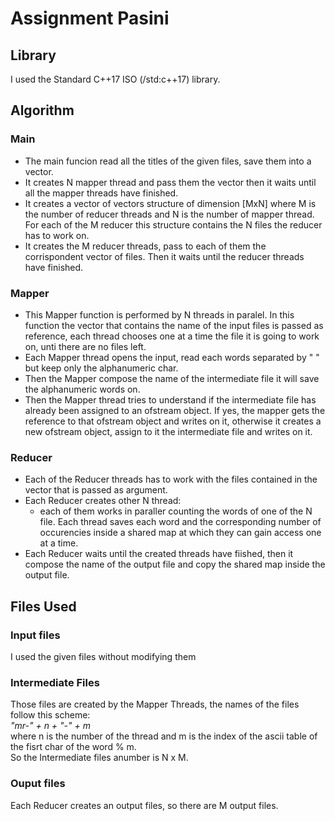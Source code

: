 # Assignment Pasini

## Library

I used the Standard C++17 ISO (/std:c++17) library.

## Algorithm

### Main 

* The main funcion read all the titles of the given files, save them into a vector. 
* It creates N mapper thread and pass them the vector then it waits until all the mapper threads have finished.
* It creates a vector of vectors structure of dimension  [MxN] where M is the number of reducer threads and N is the number of mapper thread. For each of the M reducer this structure contains the N files the reducer has to work on.
*  It creates the M reducer threads, pass to each of them the corrispondent vector of files. Then it waits until the reducer threads have finished.

### Mapper

* This Mapper function is performed by N threads in paralel. In this function the vector that contains the name of the input files is passed as reference, each thread chooses one at a time the file it is going to work on, unti there are no files left. 
* Each Mapper thread opens the input, read each words separated by " " but keep only the alphanumeric char.
* Then the Mapper compose the name of the intermediate file it will save the alphanumeric words on. 
* Then the Mapper thread tries to understand if the intermediate file has already been assigned to an ofstream object. If yes, the mapper gets the reference to that ofstream object and writes on it, otherwise it creates a new ofstream object, assign to it the intermediate file and writes on it.

### Reducer

* Each of the Reducer threads has to work with the files contained in the vector that is passed as argument.
* Each Reducer creates other N thread:
  * each of them works in paraller counting the words of one of the N file. Each thread saves each word and the corresponding number of occurencies inside a shared map at which they can gain access one at a time.
* Each Reducer waits until the created threads have fiished, then it compose the name of the output file and copy the shared map inside the output file.

## Files Used

### Input files
I used the given files without modifying them 

### Intermediate Files
Those files are created by the Mapper Threads, the names of the files follow this scheme: <br>
_"mr-" + n + "-" + m_ <br>
where n is the number of the thread and m is the index of the ascii table of the fisrt char of the word % m. <br>
So the Intermediate files anumber is N x M.

### Ouput files
Each Reducer creates an output files, so there are M output files.



